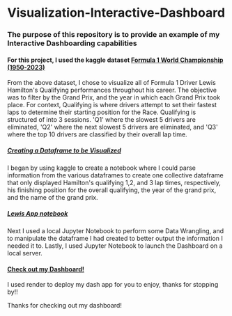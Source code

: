 # Visualization-Interactive-Dashboard
### The purpose of this repository is to provide an example of my Interactive Dashboarding capabilities
#### For this project, I used the kaggle dataset [Formula 1 World Championship (1950-2023)](https://www.kaggle.com/datasets/rohanrao/formula-1-world-championship-1950-2020)
From the above dataset, I chose to visualize all of Formula 1 Driver Lewis Hamilton's Qualifying performances throughout his career. The objective was to filter by the Grand Prix, and the year in which each Grand Prix took place.
For context, Qualifying is where drivers attempt to set their fastest laps to determine their starting position for the Race. Qualifying is structured of into 3 sessions. 'Q1' where the slowest 5 drivers are eliminated, 'Q2' where the next slowest 5 drivers are eliminated, and 'Q3' where the top 10 drivers are classified by their overall lap time. 

##### [Creating a Dataframe to be Visualized](https://github.com/Nikhil-1421/Visualization-Interactive-Dashboard/blob/main/Creating%20Dataframe%20to%20be%20Visualized.ipynb)
I began by using kaggle to create a notebook where I could parse information from the various dataframes to create one collective dataframe that only displayed Hamilton's qualifying 1,2, and 3 lap times, respectively, his finishing position for the overall qualifying, the year of the grand prix, and the name of the grand prix.

##### [Lewis App notebook](https://github.com/Nikhil-1421/Visualization-Interactive-Dashboard/blob/main/Lewis%20App%20notebook.ipynb)
Next I used a local Jupyter Notebook to perform some Data Wrangling, and to manipulate the dataframe I had created to better output the information I needed it to. Lastly, I used Jupyter Notebook to launch the Dashboard on a local server. 

#### [Check out my Dashboard!](https://lewis-hamilton-qualifying-dash-app.onrender.com)
I used render to deploy my dash app for you to enjoy, thanks for stopping by!!

Thanks for checking out my dashboard!
